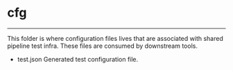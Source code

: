 # cfg
---------------------------------------------------------------
This folder is where configuration files lives that are
associated with shared pipeline test infra. These files are
consumed by downstream tools.

  - test.json    Generated test configuration file.
